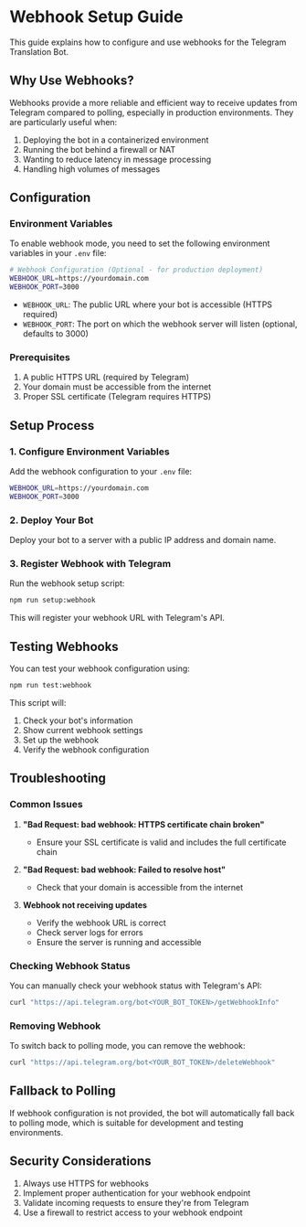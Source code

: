 # Webhook Setup Guide

This guide explains how to configure and use webhooks for the Telegram Translation Bot.

## Why Use Webhooks?

Webhooks provide a more reliable and efficient way to receive updates from Telegram compared to polling, especially in production environments. They are particularly useful when:

1. Deploying the bot in a containerized environment
2. Running the bot behind a firewall or NAT
3. Wanting to reduce latency in message processing
4. Handling high volumes of messages

## Configuration

### Environment Variables

To enable webhook mode, you need to set the following environment variables in your `.env` file:

```bash
# Webhook Configuration (Optional - for production deployment)
WEBHOOK_URL=https://yourdomain.com
WEBHOOK_PORT=3000
```

- `WEBHOOK_URL`: The public URL where your bot is accessible (HTTPS required)
- `WEBHOOK_PORT`: The port on which the webhook server will listen (optional, defaults to 3000)

### Prerequisites

1. A public HTTPS URL (required by Telegram)
2. Your domain must be accessible from the internet
3. Proper SSL certificate (Telegram requires HTTPS)

## Setup Process

### 1. Configure Environment Variables

Add the webhook configuration to your `.env` file:

```bash
WEBHOOK_URL=https://yourdomain.com
WEBHOOK_PORT=3000
```

### 2. Deploy Your Bot

Deploy your bot to a server with a public IP address and domain name.

### 3. Register Webhook with Telegram

Run the webhook setup script:

```bash
npm run setup:webhook
```

This will register your webhook URL with Telegram's API.

## Testing Webhooks

You can test your webhook configuration using:

```bash
npm run test:webhook
```

This script will:
1. Check your bot's information
2. Show current webhook settings
3. Set up the webhook
4. Verify the webhook configuration

## Troubleshooting

### Common Issues

1. **"Bad Request: bad webhook: HTTPS certificate chain broken"**
   - Ensure your SSL certificate is valid and includes the full certificate chain

2. **"Bad Request: bad webhook: Failed to resolve host"**
   - Check that your domain is accessible from the internet

3. **Webhook not receiving updates**
   - Verify the webhook URL is correct
   - Check server logs for errors
   - Ensure the server is running and accessible

### Checking Webhook Status

You can manually check your webhook status with Telegram's API:

```bash
curl "https://api.telegram.org/bot<YOUR_BOT_TOKEN>/getWebhookInfo"
```

### Removing Webhook

To switch back to polling mode, you can remove the webhook:

```bash
curl "https://api.telegram.org/bot<YOUR_BOT_TOKEN>/deleteWebhook"
```

## Fallback to Polling

If webhook configuration is not provided, the bot will automatically fall back to polling mode, which is suitable for development and testing environments.

## Security Considerations

1. Always use HTTPS for webhooks
2. Implement proper authentication for your webhook endpoint
3. Validate incoming requests to ensure they're from Telegram
4. Use a firewall to restrict access to your webhook endpoint